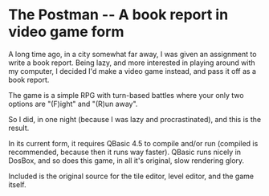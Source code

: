 The Postman -- A book report in video game form
===============================================

A long time ago, in a city somewhat far away, I was given an
assignment to write a book report. Being lazy, and more interested in
playing around with my computer, I decided I'd make a video game
instead, and pass it off as a book report.

The game is a simple RPG with turn-based battles where your only two
options are "(F)ight" and "(R)un away".

So I did, in one night (because I was lazy and procrastinated), and
this is the result.

In its current form, it requires QBasic 4.5 to compile and/or run
(compiled is recommended, because then it runs way faster). QBasic
runs nicely in DosBox, and so does this game, in all it's original,
slow rendering glory.

Included is the original source for the tile editor, level editor, and
the game itself.
